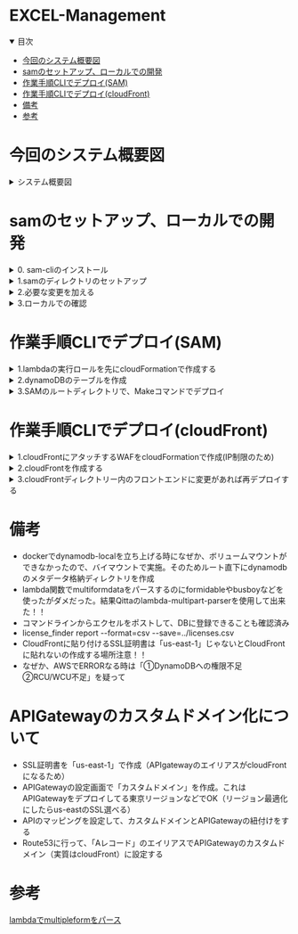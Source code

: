# EXCEL-Management

<details open="open">
<summary>目次</summary>


- [今回のシステム概要図](#今回のシステム概要図)
- [samのセットアップ、ローカルでの開発](#samのセットアップ、ローカルでの開発)
- [作業手順CLIでデプロイ(SAM)](#作業手順CLIでデプロイ(SAM))
- [作業手順CLIでデプロイ(cloudFront)](#作業手順CLIでデプロイ(cloudFront))
- [備考](#備考)
- [参考](#参考)
</details>

# 今回のシステム概要図
<details>
<summary> システム概要図</summary>

</details>




# samのセットアップ、ローカルでの開発

<details>
<summary> 0. sam-cliのインストール</summary>

- 下記コマンドでインストール

```zh
   brew tap aws/tap
   brew install aws-sam-cli
```

</details>


<details>
<summary> 1.samのディレクトリのセットアップ</summary>

- 下記コマンドで好きなランタイムでセットアップ
- Which template source would you like to use? -> 1
- Choose an AWS Quick Start application template -> 1
- Select your starter template -> 2
- 後はNoでOK

```zh
sam init --runtime nodejs18.x
```

</details>

<details>
<summary> 2.必要な変更を加える</summary>

- 好きにラムダ関数をかく
- デフォルトでルート直下にapp.tsが配置されて、使いづらいので、「controller」などのフォルダに切り分けた場合は、template.yamlの参照先も変更が必要


</details>

<details>
<summary> 3.ローカルでの確認</summary>

- 下記コマンドでlocalhost:3000で起動する。dynamoDBローカルなど、別のdocker-composeで起動しているコンテナと連携するためには --networkの設定が必須
- 今回は make sam-localでビルドとスタートの両方を実施するMakefileを準備した

```zh
sam build
sam local start-api --docker-network  <ネットワーク名>
```

</details>

# 作業手順CLIでデプロイ(SAM)

<details>
<summary> 1.lambdaの実行ロールを先にcloudFormationで作成する</summary>

- いつものようにAWS configの設定 (一時アクセスキーを環境変数に入れる)
- ルートディレクトリーにて、makeコマンドでロールの作成（CLI実行の場合は、GithubActions用のAssumeロールは不要）

```zh
make iac-role-deploy
```

</details>

<details>
<summary> 2.dynamoDBのテーブルを作成</summary>

- いつものようにAWS configの設定 (一時アクセスキーを環境変数に入れる)
- ルートディレクトリーにて、makeコマンドでdynamoDBのテーブルを作成

```zh
make iac-dynamodb-deploy
```

</details>

<details>
<summary> 3.SAMのルートディレクトリで、Makeコマンドでデプロイ</summary>

- いつものようにAWS configの設定 (一時アクセスキーを環境変数に入れる)
- 環境変数でS3のバケット名を登録 (S3_BUCKET)
- SAMのルートディレクトリにあるMakeコマンドでAPIGateway、Lambdaをデプロイ。UpdateもこのコマンドでOK

```zh
make sam-deploy
```

</details>

# 作業手順CLIでデプロイ(cloudFront)

<details>
<summary> 1.cloudFrontにアタッチするWAFをcloudFormationで作成(IP制限のため)</summary>

- いつものようにAWS configの設定 (一時アクセスキーを環境変数に入れる)
- IPsetで特定のIPの条件をかく
- 上記IPsetはAWSWAFに定義して、そのWAFをcloudFrontにアタッチする感じ
- AWSWAFの作成はus-east1でしかできないので、cloudFormationのリージョンを気をつけること

```zh
make iac-wafacl-deploy
```

</details>

<details>
<summary> 2.cloudFrontを作成する</summary>

- いつものようにAWS configの設定 (一時アクセスキーを環境変数に入れる)

```zh
make iac-cloudfront-deploy
```

</details>

<details>
<summary> 3.cloudFrontディレクトリー内のフロントエンドに変更があれば再デプロイする</summary>

- いつものようにAWS configの設定 (一時アクセスキーを環境変数に入れる)
- 環境変数設定
- cloudFrontのルートディレクトリにあるMakeコマンドでアップデートする

```zh
make cloudfront-deploy
```

</details>


# 備考

- dockerでdynamodb-localを立ち上げる時になぜか、ボリュームマウントができなかったので、バイマウントで実施。そのためルート直下にdynamodbのメタデータ格納ディレクトリを作成
- lambda関数でmultiformdataをパースするのにformidableやbusboyなどを使ったがダメだった。結果Qittaのlambda-multipart-parserを使用して出来た！！
- コマンドラインからエクセルをポストして、DBに登録できることも確認済み
-  license_finder report --format=csv --save=../licenses.csv
- CloudFrontに貼り付けるSSL証明書は「us-east-1」じゃないとCloudFrontに貼れないの作成する場所注意！！
- なぜか、AWSでERRORなる時は「①DynamoDBへの権限不足②RCU/WCU不足」を疑って

# APIGatewayのカスタムドメイン化について
- SSL証明書を「us-east-1」で作成（APIgatewayのエイリアスがcloudFrontになるため）
- APIGatewayの設定画面で「カスタムドメイン」を作成。これはAPIGatewayをデプロイしてる東京リージョンなどでOK（リージョン最適化にしたらus-eastのSSL選べる）
- APIのマッピングを設定して、カスタムドメインとAPIGatewayの紐付けをする
- Route53に行って、「Aレコード」のエイリアスでAPIGatewayのカスタムドメイン（実質はcloudFront）に設定する

# 参考

[lambdaでmultipleformをパース](https://qiita.com/Occhiii623/items/a66a689b28d2730e0130)
